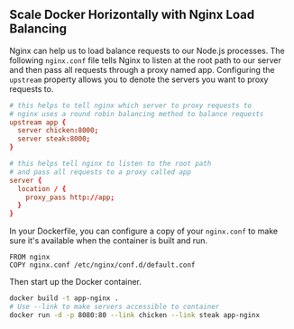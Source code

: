 ## Scale Docker Horizontally with Nginx Load Balancing
Nginx can help us to load balance requests to our Node.js processes. The following `nginx.conf` file tells Nginx to listen at the root path to our server and then pass all requests through a proxy named app. Configuring the `upstream` property allows you to denote the servers you want to proxy requests to.

```conf
# this helps to tell nginx which server to proxy requests to
# nginx uses a round robin balancing method to balance requests
upstream app {
  server chicken:8000;
  server steak:8000;
}

# this helps tell nginx to listen to the root path
# and pass all requests to a proxy called app
server {
  location / {
    proxy_pass http://app;
  }
}
```

In your Dockerfile, you can configure a copy of your `nginx.conf` to make sure it's available when the container is built and run.

```
FROM nginx
COPY nginx.conf /etc/nginx/conf.d/default.conf
```

Then start up the Docker container.

```sh
docker build -t app-nginx .
# Use --link to make servers accessible to container
docker run -d -p 8080:80 --link chicken --link steak app-nginx
```
